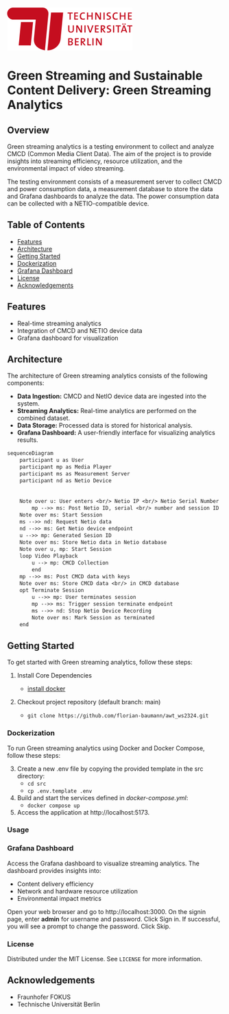 ![TU Berlin](assets/tu-berlin.svg)

# Green Streaming and Sustainable Content Delivery: Green Streaming Analytics

## Overview

Green streaming analytics is a testing environment to collect and analyze CMCD (Common Media Client Data). The aim of the project is to provide insights into streaming efficiency, resource utilization, and the environmental impact of video streaming.

The testing environment consists of a measurement server to collect CMCD and power consumption data, a measurement database to store the data and Grafana dashboards to analyze the data. The power consumption data can be collected with a NETIO-compatible device. 
 

## Table of Contents

- [Features](#features)
- [Architecture](#architecture)
- [Getting Started](#getting-started)
- [Dockerization](#dockerization)
- [Grafana Dashboard](#grafana-dashboard)
- [License](#license)
- [Acknowledgements](#acknowledgements)


## Features

- Real-time streaming analytics
- Integration of CMCD and NETIO device data
- Grafana dashboard for visualization

## Architecture

The architecture of Green streaming analytics consists of the following components:

- **Data Ingestion:** CMCD and NetIO device data are ingested into the system.
- **Streaming Analytics:** Real-time analytics are performed on the combined dataset.
- **Data Storage:** Processed data is stored for historical analysis.
- **Grafana Dashboard:** A user-friendly interface for visualizing analytics results.

```mermaid
sequenceDiagram
    participant u as User
    participant mp as Media Player
    participant ms as Measurement Server
    participant nd as Netio Device

		
    Note over u: User enters <br/> Netio IP <br/> Netio Serial Number
        mp -->> ms: Post Netio ID, serial <br/> number and session ID
	Note over ms: Start Session 
	ms -->> nd: Request Netio data
	nd -->> ms: Get Netio device endpoint
	u -->> mp: Generated Sesion ID
	Note over ms: Store Netio data in Netio database
	Note over u, mp: Start Session
	loop Video Playback
		u --> mp: CMCD Collection
    	end
	mp -->> ms: Post CMCD data with keys 
	Note over ms: Store CMCD data <br/> in CMCD database
	opt Terminate Session
		u -->> mp: User terminates session
		mp -->> ms: Trigger session terminate endpoint
		ms -->> nd: Stop Netio Device Recording 
		Note over ms: Mark Session as terminated
	end
```

## Getting Started

To get started with Green streaming analytics, follow these steps:

1. Install Core Dependencies
    * [install docker](https://docs.docker.com/)

2. Checkout project repository (default branch: main)
    * ```git clone https://github.com/florian-baumann/awt_ws2324.git```

### Dockerization
To run Green streaming analytics using Docker and Docker Compose, follow these steps:

3. Create a new .env file by copying the provided template in the src directory:
	* ```cd src```
    * ```cp .env.template .env```
4. Build and start the services defined in *docker-compose.yml*:
	* ```docker compose up```
5. Access the application at http://localhost:5173.

### Usage

### Grafana Dashboard
Access the Grafana dashboard to visualize streaming analytics. The dashboard provides insights into:

* Content delivery efficiency
* Network and hardware resource utilization
* Environmental impact metrics

Open your web browser and go to http://localhost:3000. On the signin page, enter **admin** for username and password. Click Sign in. If successful, you will see a prompt to change the password. Click Skip.

### License

Distributed under the MIT License. See `LICENSE` for more information.

## Acknowledgements

- Fraunhofer FOKUS
- Technische Universität Berlin